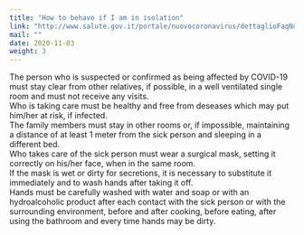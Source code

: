 ```yaml
---
title: "How to behave if I am in isolation"
link: "http://www.salute.gov.it/portale/nuovocoronavirus/dettaglioFaqNuovoCoronavirus.jsp?lingua=italiano&id=235"
mail: ""
date: 2020-11-03
weight: 3
---
```

The person who is suspected or confirmed as being affected by COVID-19 must stay clear from other relatives, if possible, in a well ventilated single room and must not receive any visits.  
Who is taking care must be healthy and free from deseases which may put him/her at risk, if infected.  
The family members must stay in other rooms or, if impossible, maintaining a distance of at least 1 meter from the sick person and sleeping in a different bed.  
Who takes care of the sick person must wear a surgical mask, setting it correctly on his/her face, when in the same room.  
If the mask is wet or dirty for secretions, it is necessary to substitute it immediately and to wash hands after taking it off.  
Hands must be carefully washed with water and soap or with an hydroalcoholic product after each contact with the sick person or with the surrounding environment, before and after cooking, before eating, after using the bathroom and every time hands may be dirty.
